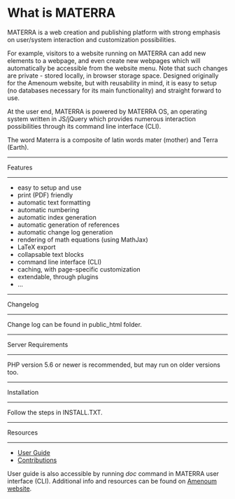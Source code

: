 # What is MATERRA

MATERRA is a web creation and publishing platform with strong emphasis on user/system interaction and customization possibilities.

For example, visitors to a website running on MATERRA can add new elements to a webpage, and even create new webpages which will automatically be accessible from the website menu.
Note that such changes are private - stored locally, in browser storage space.
Designed originally for the Amenoum website, but with reusability in mind, it is easy to setup (no databases necessary for its main functionality) and straight forward to use.

At the user end, MATERRA is powered by MATERRA OS, an operating system written in JS/jQuery which provides numerous interaction possibilities through its command line interface (CLI).

The word Materra is a composite of latin words mater (mother) and Terra (Earth).

********
Features
********

- easy to setup and use
- print (PDF) friendly
- automatic text formatting
- automatic numbering
- automatic index generation
- automatic generation of references
- automatic change log generation
- rendering of math equations (using MathJax)
- LaTeX export
- collapsable text blocks
- command line interface (CLI)
- caching, with page-specific customization
- extendable, through plugins
- ...

*********
Changelog
*********

Change log can be found in public_html folder.

*******************
Server Requirements
*******************

PHP version 5.6 or newer is recommended, but may run on older versions too.

************
Installation
************

Follow the steps in INSTALL.TXT.

*********
Resources
*********

- [User Guide](https://amenoum.org/documentation.html)
- [Contributions](https://amenoum.org/authors/Amenoum.html#credits)

User guide is also accessible by running *doc* command in MATERRA user interface (CLI). 
Additional info and resources can be found on [Amenoum website](https://amenoum.org).
